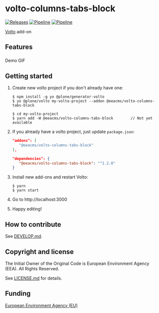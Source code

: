 # volto-columns-tabs-block
[![Releases](https://img.shields.io/github/v/release/eea/volto-columns-tabs-block)](https://github.com/eea/volto-columns-tabs-block/releases)
[![Pipeline](https://ci.eionet.europa.eu/buildStatus/icon?job=volto-addons/volto-columns-tabs-block/master&subject=master)](https://ci.eionet.europa.eu/view/Github/job/volto-addons/job/volto-columns-tabs-block/job/master/display/redirect)
[![Pipeline](https://ci.eionet.europa.eu/buildStatus/icon?job=volto-addons/volto-columns-tabs-block/develop&subject=develop)](https://ci.eionet.europa.eu/view/Github/job/volto-addons/job/volto-columns-tabs-block/job/develop/display/redirect)

[Volto](https://github.com/plone/volto) add-on

## Features

###

Demo GIF

## Getting started

1. Create new volto project if you don't already have one:

   ```
   $ npm install -g yo @plone/generator-volto
   $ yo @plone/volto my-volto-project --addon @eeacms/volto-columns-tabs-block

   $ cd my-volto-project
   $ yarn add -W @eeacms/volto-columns-tabs-block        // Not yet available
   ```

1. If you already have a volto project, just update `package.json`:

   ```JSON
   "addons": [
      "@eeacms/volto-columns-tabs-block"
   ],

   "dependencies": {
      "@eeacms/volto-columns-tabs-block": "^1.2.0"
   }
   ```

1. Install new add-ons and restart Volto:

   ```
   $ yarn
   $ yarn start
   ```

1. Go to http://localhost:3000

1. Happy editing!

## How to contribute

See [DEVELOP.md](https://github.com/eea/volto-columns-tabs-block/blob/master/DEVELOP.md).

## Copyright and license

The Initial Owner of the Original Code is European Environment Agency (EEA).
All Rights Reserved.

See [LICENSE.md](https://github.com/eea/volto-columns-tabs-block/blob/master/LICENSE.md) for details.

## Funding

[European Environment Agency (EU)](http://eea.europa.eu)
